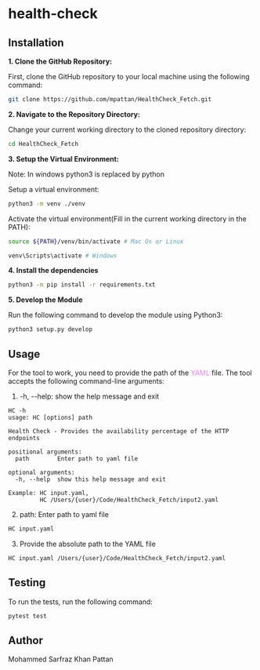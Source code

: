 
# health-check
## Installation
<!-- #Please include instructions on how to install and run your code -->
**1. Clone the GitHub Repository:**

First, clone the GitHub repository to your local machine using the following command:
```bash
git clone https://github.com/mpattan/HealthCheck_Fetch.git
```
**2. Navigate to the Repository Directory:**

Change your current working directory to the cloned repository directory:

```bash
cd HealthCheck_Fetch
```
**3. Setup the Virtual Environment:**

Note: In windows python3 is replaced by python

Setup a virtual environment:
```bash
python3 -m venv ./venv
```
Activate the virtual environment(Fill in the current working directory in the PATH):
```bash
source ${PATH}/venv/bin/activate # Mac Os or Linux

venv\Scripts\activate # Windows
```
**4. Install the dependencies**
```bash
python3 -m pip install -r requirements.txt
```

**5. Develop the Module**

Run the following command to develop the module using Python3:

```bash
python3 setup.py develop
```

## Usage
For the tool to work, you need to provide the path of the <span style="color: violet">YAML</span> file. The tool accepts the following command-line arguments:

1. -h, --help: show the help message and exit
```
HC -h         
usage: HC [options] path

Health Check - Provides the availability percentage of the HTTP endpoints

positional arguments:
  path        Enter path to yaml file

optional arguments:
  -h, --help  show this help message and exit

Example: HC input.yaml, 
         HC /Users/{user}/Code/HealthCheck_Fetch/input2.yaml
```
2. path: Enter path to yaml file
```bash
HC input.yaml
```
3. Provide the absolute path to the YAML file
```bash
HC input.yaml /Users/{user}/Code/HealthCheck_Fetch/input2.yaml
```

## Testing

To run the tests, run the following command:

```bash
pytest test
```

## Author
Mohammed Sarfraz Khan Pattan